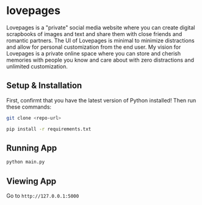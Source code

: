 # lovepages

Lovepages is a "private" social media website where you can create digital scrapbooks of images and text and share them with close friends and romantic partners. The UI of Lovepages is minimal to minimize distractions and allow for personal customization from the end user. My vision for Lovepages is a private online space where you can store and cherish memories with people you know and care about with zero distractions and unlimited customization. 


## Setup & Installation

First, confirmt that you have the latest version of Python installed! Then run these commands:

```bash
git clone <repo-url>
```

```bash
pip install -r requirements.txt
```

## Running App

```bash
python main.py
```

## Viewing App

Go to `http://127.0.0.1:5000`